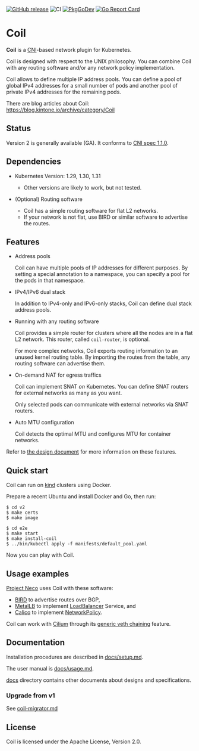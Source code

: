 [![GitHub release](https://img.shields.io/github/release/cybozu-go/coil.svg?maxAge=60)][releases]
![CI](https://github.com/cybozu-go/coil/workflows/CI/badge.svg)
[![PkgGoDev](https://pkg.go.dev/badge/github.com/cybozu-go/coil?tab=overview)](https://pkg.go.dev/github.com/cybozu-go/coil/v2?tab=subdirectories)
[![Go Report Card](https://goreportcard.com/badge/github.com/cybozu-go/coil)](https://goreportcard.com/report/github.com/cybozu-go/coil)

Coil
====

**Coil** is a [CNI][]-based network plugin for Kubernetes.

Coil is designed with respect to the UNIX philosophy.  You can combine
Coil with any routing software and/or any network policy implementation.

Coil allows to define multiple IP address pools.  You can define a pool of
global IPv4 addresses for a small number of pods and another pool of
private IPv4 addresses for the remaining pods.

There are blog articles about Coil: https://blog.kintone.io/archive/category/Coil

## Status

Version 2 is generally available (GA).  It conforms to [CNI spec 1.1.0](https://github.com/containernetworking/cni/blob/spec-v1.1.0/SPEC.md).

## Dependencies

- Kubernetes Version: 1.29, 1.30, 1.31
    - Other versions are likely to work, but not tested.

- (Optional) Routing software
    - Coil has a simple routing software for flat L2 networks.
    - If your network is not flat, use BIRD or similar software to advertise the routes.

## Features

- Address pools

    Coil can have multiple pools of IP addresses for different purposes.
    By setting a special annotation to a namespace, you can specify a pool
    for the pods in that namespace.

- IPv4/IPv6 dual stack

    In addition to IPv4-only and IPv6-only stacks, Coil can define dual stack
    address pools.

- Running with any routing software

    Coil provides a simple router for clusters where all the nodes are in
    a flat L2 network.  This router, called `coil-router`, is optional.

    For more complex networks, Coil exports routing information to an
    unused kernel routing table.  By importing the routes from the table,
    any routing software can advertise them.

- On-demand NAT for egress traffics

    Coil can implement SNAT _on_ Kubernetes.  You can define SNAT routers
    for external networks as many as you want.

    Only selected pods can communicate with external networks via SNAT
    routers.

- Auto MTU configuration

    Coil detects the optimal MTU and configures MTU for container networks.

Refer to [the design document](./docs/design.md) for more information on these features.

## Quick start

Coil can run on [kind][] clusters using Docker.

Prepare a recent Ubuntu and install Docker and Go, then run:

```console
$ cd v2
$ make certs
$ make image

$ cd e2e
$ make start
$ make install-coil
$ ../bin/kubectl apply -f manifests/default_pool.yaml
```

Now you can play with Coil.

## Usage examples

[Project Neco](https://blog.kintone.io/entry/neco) uses Coil with these software:

- [BIRD][] to advertise routes over BGP,
- [MetalLB][] to implement [LoadBalancer] Service, and
- [Calico][] to implement [NetworkPolicy][].

Coil can work with [Cilium][] through its [generic veth chaining](https://docs.cilium.io/en/v1.8/gettingstarted/cni-chaining-generic-veth/) feature.

## Documentation

Installation procedures are described in [docs/setup.md](./docs/setup.md).

The user manual is [docs/usage.md](./docs/usage.md).

[docs](docs/) directory contains other documents about designs and specifications.

### Upgrade from v1

See [coil-migrator.md](https://github.com/cybozu-go/coil/blob/v2.0.11/docs/coil-migrator.md)

## License

Coil is licensed under the Apache License, Version 2.0.

[releases]: https://github.com/cybozu-go/coil/releases
[CNI]: https://kubernetes.io/docs/concepts/extend-kubernetes/compute-storage-net/network-plugins/
[BIRD]: https://bird.network.cz/
[LoadBalancer]: https://kubernetes.io/docs/concepts/services-networking/service/#loadbalancer
[NetworkPolicy]: https://kubernetes.io/docs/concepts/services-networking/network-policies/
[MetalLB]: https://metallb.universe.tf
[Calico]: https://www.projectcalico.org
[Cilium]: https://cilium.io/
[kind]: https://kind.sigs.k8s.io/
